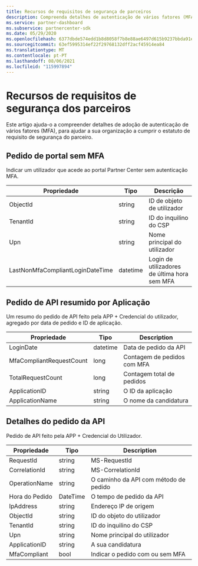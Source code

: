 ```yaml
---
title: Recursos de requisitos de segurança de parceiros
description: Compreenda detalhes de autenticação de vários fatores (MFA) para satisfazer os Requisitos de Segurança dos Parceiros.
ms.service: partner-dashboard
ms.subservice: partnercenter-sdk
ms.date: 05/29/2020
ms.openlocfilehash: 6377dbde574edd1b8d8058f7b8e88ae6497d615b9237bbda91e9c4617486b569
ms.sourcegitcommit: 63ef5995314ef22f29768132dff2acf45914ea84
ms.translationtype: MT
ms.contentlocale: pt-PT
ms.lasthandoff: 08/06/2021
ms.locfileid: "115997894"
---
```

# <a name="partner-security-requirements-resources"></a>Recursos de requisitos de segurança dos parceiros

Este artigo ajuda-o a compreender detalhes de adoção de autenticação de vários fatores (MFA), para ajudar a sua organização a cumprir o estatuto de requisito de segurança do parceiro. 

## <a name="portal-request-without-mfa"></a>Pedido de portal sem MFA

Indicar um utilizador que acede ao portal Partner Center sem autenticação MFA.

| Propriedade                            | Tipo            | Descrição                           |
|-------------------------------------|-----------------|---------------------------------------|
| ObjectId                            | string          | ID de objeto de utilizador                        |
| TenantId                            | string          | ID do inquilino do CSP                         |
| Upn                                 | string          | Nome principal do utilizador                   |
| LastNonMfaCompliantLoginDateTime    | datetime        | Login de utilizadores de última hora sem MFA |


## <a name="api-request-summarized-by-application"></a>Pedido de API resumido por Aplicação

Um resumo do pedido de API feito pela APP + Credencial do utilizador, agregado por data de pedido e ID de aplicação.

| Propriedade                            | Tipo            | Description               |
|-------------------------------------|-----------------|---------------------------|
| LoginDate                           | datetime        | Data de pedido da API          |
| MfaCompliantRequestCount            | long            | Contagem de pedidos com MFA    |
| TotalRequestCount                   | long            | Contagem total de pedidos       |
| ApplicationID                       | string          | O ID da aplicação        |
| ApplicationName                     | string          | O nome da candidatura      |


## <a name="api-request-details"></a>Detalhes do pedido da API

Pedido de API feito pela APP + Credencial do Utilizador. 

| Propriedade                            | Tipo            | Description                              |
|-------------------------------------|-----------------|------------------------------------------|
| RequestId                           | string          | MS-RequestId                             |
| CorrelationId                       | string          | MS-CorrelationId                         |
| OperationName                       | string          | O caminho da API com método de pedido         |
| Hora do Pedido                     | DateTime        | O tempo de pedido da API                     |
| IpAddress                           | string          | Endereço IP de origem                        |
| ObjectId                            | string          | ID do objeto do utilizador                           |
| TenantId                            | string          | ID do inquilino do CSP                            |
| Upn                                 | string          | Nome principal do utilizador                      |
| ApplicationID                       | string          | A sua candidatura                         |
| MfaCompliant                        | bool            | Indicar o pedido com ou sem MFA |

